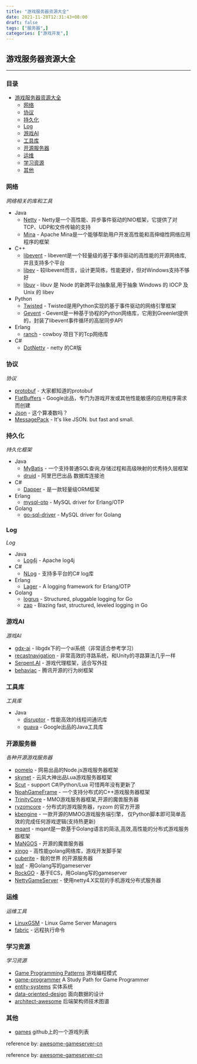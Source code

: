 ```yaml
---
title: "游戏服务器资源大全"
date: 2021-11-28T12:31:43+08:00
draft: false
tags: ["服务器",]
categories: ["游戏开发",]
---
```


## 游戏服务器资源大全
***
### 目录
- [游戏服务器资源大全](#游戏服务器资源大全)
    - [网络](#网络)
    - [协议](#协议)
    - [持久化](#持久化)
    - [Log](#Log)
    - [游戏AI](#游戏AI)
    - [工具库](#工具库)
    - [开源服务器](#开源服务器)
    - [运维](#运维)
    - [学习资源](#学习资源)
    - [其他](#其他)

### 网络
*网络相关的库和工具*
* Java
    * [Netty](https://github.com/netty/netty) - Netty是一个高性能、异步事件驱动的NIO框架，它提供了对TCP、UDP和文件传输的支持
    * [Mina](https://github.com/apache/mina) - Apache Mina是一个能够帮助用户开发高性能和高伸缩性网络应用程序的框架
* C++
    * [libevent](http://libevent.org/) - libevent是一个轻量级的基于事件驱动的高性能的开源网络库,并且支持多个平台
    * [libev](http://software.schmorp.de/pkg/libev.html) - 较libevent而言，设计更简练，性能更好，但对Windows支持不够好
    * [libuv](https://github.com/libuv/libuv) - libuv 是 Node 的新跨平台抽象层,用于抽象 Windows 的 IOCP 及 Unix 的 libev
* Python
    * [Twisted](http://twistedmatrix.com/) - Twisted是用Python实现的基于事件驱动的网络引擎框架
    * [Gevent](http://www.gevent.org/) - Gevent是一种基于协程的Python网络库，它用到Greenlet提供的，封装了libevent事件循环的高层同步API
* Erlang
    * [ranch](https://github.com/ninenines/ranch) - cowboy 项目下的Tcp网络库
* C#
    * [DotNetty](https://github.com/Azure/DotNetty) - netty 的C#版

### 协议
*协议*
* [protobuf](https://github.com/google/protobuf) - 大家都知道的protobuf
* [FlatBuffers](https://github.com/google/flatbuffers) - Google出品，专门为游戏开发或其他性能敏感的应用程序需求而创建
* [Json](http://www.json.org/) - 这个算凑数吗？
* [MessagePack](https://msgpack.org/) - It's like JSON. but fast and small.

### 持久化
*持久化框架*
* Java
    * [MyBatis](https://github.com/mybatis/mybatis-3) - 一个支持普通SQL查询,存储过程和高级映射的优秀持久层框架
    * [druid](https://github.com/alibaba/druid) - 阿里巴巴出品 数据库连接池 
* C#
    * [Dapper](https://github.com/StackExchange/Dapper) - 是一款轻量级ORM框架
* Erlang
    * [mysql-otp](https://github.com/mysql-otp/mysql-otp) -  MySQL driver for Erlang/OTP
* Golang 
    * [go-sql-driver](https://github.com/go-sql-driver/mysql) -  MySQL driver for Golang

### Log
*Log*
* Java
    * [Log4j](https://github.com/apache/log4j) - Apache log4j
* C#
    * [NLog](https://github.com/NLog/NLog) - 支持多平台的C# log库
* Erlang 
    * [Lager](https://github.com/erlang-lager/lager) - A logging framework for Erlang/OTP
* Golang
    * [logrus](https://github.com/sirupsen/logrus) - Structured, pluggable logging for Go
    * [zap](https://github.com/uber-go/zap) - Blazing fast, structured, leveled logging in Go


### 游戏AI 
*游戏AI*
* [gdx-ai](https://github.com/libgdx/gdx-ai) - libgdx下的一个ai系统（非常适合参考学习） 
* [recastnavigation](https://github.com/recastnavigation/recastnavigation) - 非常高效的寻路系统，和Unity的寻路算法几乎一样
* [Serpent.AI](https://github.com/SerpentAI/SerpentAI) - 游戏代理框架，适合写外挂
* [behaviac](https://github.com/Tencent/behaviac/) - 腾讯开源的行为树框架

### 工具库
*工具库*
* Java
    * [disruptor](https://github.com/LMAX-Exchange/disruptor) - 性能高效的线程间通讯库
    * [guava](https://github.com/google/guava) - Google出品的Java工具库 
    
 
### 开源服务器
*各种开源游戏服务器*
* [pomelo](https://github.com/NetEase/pomelo) - 网易出品的Node.js游戏服务器框架
* [skynet](https://github.com/cloudwu/skynet) - 云风大神出品Lua游戏服务器框架
* [Scut](https://github.com/ScutGame/Scut) - support C#/Python/Lua 可惜两年没有更新了
* [NoahGameFrame](https://github.com/ketoo/NoahGameFrame) - 一个支持分布式的C++游戏服务器框架
* [TrinityCore](https://github.com/TrinityCore/TrinityCore) - MMO游戏服务器框架,开源的魔兽服务器
* [ryzomcore](https://github.com/ryzom/ryzomcore) - 分布式的游戏服务器，ryzom 的官方开源
* [kbengine](https://github.com/kbengine/kbengine) - 一款开源的MMOG游戏服务端引擎， 仅Python脚本即可简单高效的完成任何游戏逻辑(支持热更新)
* [mqant](https://github.com/liangdas/mqant) - mqant是一款基于Golang语言的简洁,高效,高性能的分布式游戏服务器框架
* [MaNGOS](https://github.com/mangos/MaNGOS) - 开源的魔兽服务器
* [xingo](https://github.com/viphxin/xingo) - 高性能golang网络库，游戏开发脚手架 
* [cuberite](https://github.com/cuberite/cuberite) - 我的世界 的开源服务器 
* [leaf](https://github.com/name5566/leaf) - 用Golang写的gameserver 
* [RockGO](https://github.com/zllangct/RockGO) - 基于ECS，用Golang写的gameserver 
* [NettyGameServer](https://github.com/jwpttcg66/NettyGameServer) - 使用netty4.X实现的手机游戏分布式服务器 

### 运维
*运维工具*
* [LinuxGSM](https://github.com/GameServerManagers/LinuxGSM) - Linux Game Server Managers 
* [fabric](https://github.com/fabric/fabric) - 远程执行命令 

### 学习资源
*学习资源*
* [Game Programming Patterns](http://gameprogrammingpatterns.com/) 游戏编程模式
* [game-programmer](https://github.com/miloyip/game-programmer) A Study Path for Game Programmer
* [entity-systems](http://entity-systems.wikidot.com/) 实体系统
* [data-oriented-design](http://www.dataorienteddesign.com/dodmain/) 面向数据的设计
* [architect-awesome](https://github.com/xingshaocheng/architect-awesome) 后端架构师技术图谱

### 其他
* [games](https://github.com/leereilly/games) github上的一个游戏列表

reference by: [awesome-gameserver-cn](https://github.com/hstcscolor/awesome-gameserver-cn)

reference by: [awesome-gameserver-cn](https://github.com/hstcscolor/awesome-gameserver-cn)